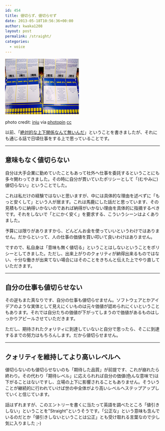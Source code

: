 ```yaml
---
id: 454
title: 値切らず、値切らせず
date: 2013-05-18T10:56:36+00:00
author: kwaka1208
layout: post
permalink: /straight/
categories:
  - voice
---
```

![discount](/assets/images/2013/05/small_199774272.jpg)

photo credit: [inju](http://www.flickr.com/photos/inju/199774272/) via [photopin](http://photopin.com) [cc](http://creativecommons.org/licenses/by-nc-sa/2.0/)

以前、「[絶対的な上下関係なんて無いんだ](http://kwaka1208.net/equality/)」ということを書きましたが、それにも通じる話で日頃仕事をする上で思っていることです。

- - -
## 意味もなく値切らない
自分は大手企業に勤めていたこともあって社外へ仕事を委託するということにも多々関わってきました。その時に自分が貫いていたポリシーとして「(むやみに)値切らない」ということでした。

これは私だけの経験ではないと思いますが、中には具体的な理由を述べずに「もっと安くして」という人が居ます。これは馬鹿にした話だと思っています、その見積もりに納得いかないのであれば納得がいかない理由を具体的に指摘するべきです。それをしないで「とにかく安く」を要求する、こういうシーンはよくありました。

予算には限りがありますから、どんどんお金を使っていいというわけではありません。だからといって、人の仕事の価値を買い叩いて良いわけはありません。

ですので、私自身は「意味も無く値切る」ということはしないということをポリシーとしてきました。ただし、出来上がりのクォリティが納得出来るものではない、十分な働きが出来てない場合にはそのことをきちんと伝えた上でやり直していただきます。

- - -
## 自分の仕事も値切らせない
その逆もまた真なりです、自分の仕事も値切らせません。ソフトウェアとかアイデアのような実体として見えにくいものは元々価値が認められにくいということもあります。それでは自分たちの価値が下がってしまうので価値があるものはしっかりアピールさせていただきます。

ただし、期待されたクォリティに到達していないと自分で思ったら、そこに到達するまでの努力はもちろんします。だから値切らせません。

- - -
## クォリティを維持してより高いレベルへ
値切らないのも値切らせないのも「期待した品質」が前提です、これが崩れたら終わり。その代わり「期待レベル」に応えられれば自分の価値(色んな意味で)は下がることはないですし、立場の上下に影響されることもありません。そういうことが継続的に行われていけば世の中全体がより高いレベルへステップアップしていくと信じています。

話はずれますが、このエントリーを書くに当たって英語を調べたところ「値引きしない」ということを"Straight"というそうです。「公正な」という意味も含んでいるのだとか「値引きしないということは公正」とも受け取れる言葉なので少し気に入りました ;-)